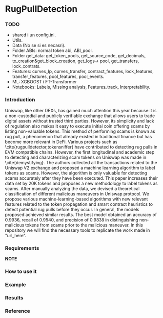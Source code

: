 # RugPullDetection


### TODO
- shared i un config.ini.
- Utils.
- Data (No se si es necasri).
- Folder ABIs: normal token abi, ABI_pool.
- Folder get_data: get_token_pools, get_source_code, get_decimals, tx_creation&get_block_creation, get_logs-> pool, get_transfers, lock_contrats.
- Features: curves_lp, curves_transfer, contract_features, lock_features, transfer_features, pool_features, pool_events.
- ML: XGBOOST i FT-Transformer
- Notebooks: Labels, Missing analysis, Features_track, Interpretability.

### Introduction

Uniswap, like other DEXs, has gained much attention this year because it is a non-custodial and publicly verifiable exchange that allows users to trade digital assets without trusted third parties. However, its simplicity and lack of regulation also makes it easy to execute initial coin offering scams by listing non-valuable tokens. This method of performing scams is known as rug pull, a phenomenon that already existed in traditional finance but has become more relevant in DeFi. Various projects such as \cite{rugpulldetector,tokensniffer}  have contributed to detecting rug pulls in EVM compatible chains. However, the first longitudinal and academic step to detecting and characterizing scam tokens on Uniswap was made in \cite{demystifying}. The authors collected all the transactions related to the Uniswap V2 exchange and proposed a machine learning algorithm to label tokens as scams. However, the algorithm is only valuable for detecting scams accurately after they have been executed. This paper increases their data set by 20K tokens and proposes a new methodology to label tokens as scams. After manually analyzing the data, we devised a theoretical classification of different malicious maneuvers in Uniswap protocol. We propose various machine-learning-based algorithms with new relevant features related to the token propagation and smart contract heuristics to detect potential rug pulls before they occur. In general, the models proposed achieved similar results. The best model obtained an accuracy of 0.9936, recall of 0.9540, and precision of 0.9838 in distinguishing  non-malicious tokens from scams prior to the malicious maneuver. In this repository we will find the necessary tools to replicate the work made in "url_here".

### Requirements

**NOTE**

### How to use it



### Example


### Results


### Reference




